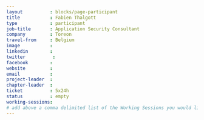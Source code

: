 ```yaml
---
layout          : blocks/page-participant
title           : Fabien Thalgott
type            : participant
job-title       : Application Security Consultant
company         : Toreon
travel-from     : Belgium
image           :
linkedin        :
twitter          :
facebook        :
website         :
email           :
project-leader  :
chapter-leader  :
ticket          : 5x24h
status          : empty
working-sessions:
# add above a comma delimited list of the Working Sessions you would like to attend (use the session's title)
---
```


<!-- put more details about participant here -->
